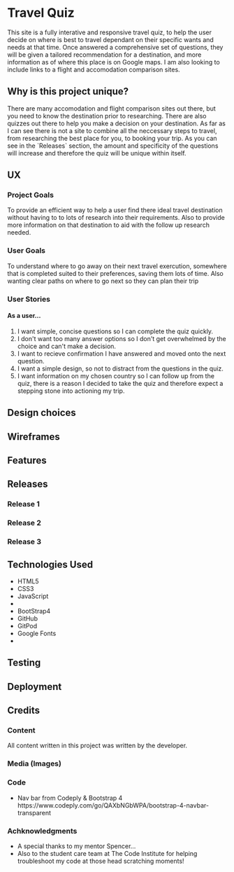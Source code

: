 <h1>Travel Quiz</h1>

<p>This site is a fully interative and responsive travel quiz, to help the user
decide on where is best to travel dependant on their specific wants and needs 
at that time. Once answered a comprehensive set of questions, they will be given 
a tailored recommendation for a destination, and more information as of where this place is
on Google maps. I am also looking to include links to a flight and accomodation
comparison sites.</p>

<h2>Why is this project unique?</h2>
<p>There are many accomodation and flight comparison sites out there, but you need to know
the destination prior to researching. There are also quizzes out there to help you make a 
decision on your destination. As far as I can see there is not a site to combine all the 
neccessary steps to travel, from researching the best place for you, to booking your trip.
As you can see in the `Releases` section, the amount and specificity of the questions will 
increase and therefore the quiz will be unique within itself.</p>

<h2>UX</h2>

<h3>Project Goals</h3>
<p>To provide an efficient way to help a user find there ideal travel destination
without having to to lots of research into their requirements. Also to provide
more information on that destination to aid with the follow up research needed.</p>

<h3>User Goals</h3>
<p>To understand where to go away on their next travel exercution, somewhere that is
completed suited to their preferences, saving them lots of time. Also wanting clear paths
on where to go next so they can plan their trip</p>

<h3>User Stories</h3>
<h4>As a user...</h4>
<ol>
<li>I want simple, concise questions so I can complete the quiz quickly.</li>
<li>I don't want too many answer options so I don't get overwhelmed by the choice and can't make a decision.</li>
<li>I want to recieve confirmation I have answered and moved onto the next question.</li>
<li>I want a simple design, so not to distract from the questions in the quiz.</li>
<li>I want information on my chosen country so I can follow up from the quiz, there is a reason I decided to take the 
quiz and therefore expect a stepping stone into actioning my trip.</li>
</ol>

<h2>Design choices</h2>

<h2>Wireframes</h2>

<h2>Features</h2>

<h2>Releases</h2>
<h3>Release 1</h3>
<h3>Release 2</h3>
<h3>Release 3</h3>

<h2>Technologies Used</h2>
<ul>
<li>HTML5</li>
<li>CSS3</li>
<li>JavaScript</li>
<li></li>
<li>BootStrap4</li>
<li>GitHub</li>
<li>GitPod</li>
<li>Google Fonts</li>
<li></li>
</ul>

<h2>Testing</h2>

<h2>Deployment</h2>

<h2>Credits</h2>

<h3>Content</h3>
<p>All content written in this project was written by the developer.</p>

<h3>Media (Images)</h3>

<h3>Code</h3>
<ul>
<li>Nav bar from Codeply & Bootstrap 4 https://www.codeply.com/go/QAXbNGbWPA/bootstrap-4-navbar-transparent</li>
</ul>

<h3>Achknowledgments</h3>
<ul>
<li>A special thanks to my mentor Spencer...</li>
<li>Also to the student care team at The Code Institute for helping troubleshoot my code at those head scratching
moments!</li>
</ul>